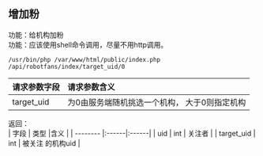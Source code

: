 
## 增加粉

功能：给机构加粉  
功能：应该使用shell命令调用，尽量不用http调用。

~~~
/usr/bin/php /var/www/html/public/index.php /api/robotfans/index/target_uid/0
~~~

| 请求参数字段        | 请求参数含义  |
| -------- |:------|
|target_uid         |  为0由服务端随机挑选一个机构， 大于0则指定机构 |


返回：   
| 字段        | 类型 |含义  |
| -------- |:------|:------|
| uid | int    | 关注者 |
| target_uid | int    | 被关注 的机构uid |









